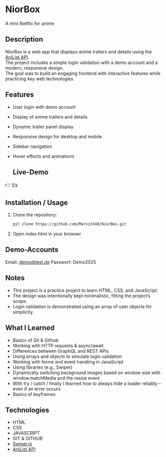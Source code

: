 # NiorBox

A mini Netflix for anime

## Description

NiorBox is a web app that displays anime trailers and details using the [AniList API](https://anilist.gitbook.io/).  
The project includes a simple login validation with a demo account and a modern, responsive design.  
The goal was to build an engaging frontend with interactive features while practicing key web technologies.

## Features

- User login with demo account
- Display of anime trailers and details
- Dynamic trailer panel display
- Responsive design for desktop and mobile
- Sidebar navigation
- Hover effects and animations

  ## Live-Demo
👉 [try](https://marvin348.github.io/NiorBox/)

## Installation / Usage

1. Clone the repository:

   ```bash
   git clone https://github.com/Marvin348/NiorBox.git

   ```

2. Open index.html in your browser

## Demo-Accounts

Email: demo@test.de
Passwort: Demo2025

## Notes

- This project is a practice project to learn HTML, CSS, and JavaScript.
- The design was intentionally kept minimalistic, fitting the project’s scope.
- Login validation is demonstrated using an array of user objects for simplicity.

## What I Learned

- Basics of Git & Github
- Working with HTTP requests & async/await
- Differences between GraphQL and REST APIs
- Using arrays and objects to simulate login validation
- Working with forms and event handling in JavaScript
- Using libraries (e.g., Swiper)
- Dynamically switching background images based on window size with window.matchMedia and the resize event
- With try / catch / finally I learned how to always hide a loader reliably – even if an error occurs
- Basics of keyframes

## Technologies

- HTML
- CSS
- JAVASCRIPT
- GIT & GITHUB
- [Swiper.js](https://swiperjs.com/)
- [AniList API](https://anilist.gitbook.io/)
